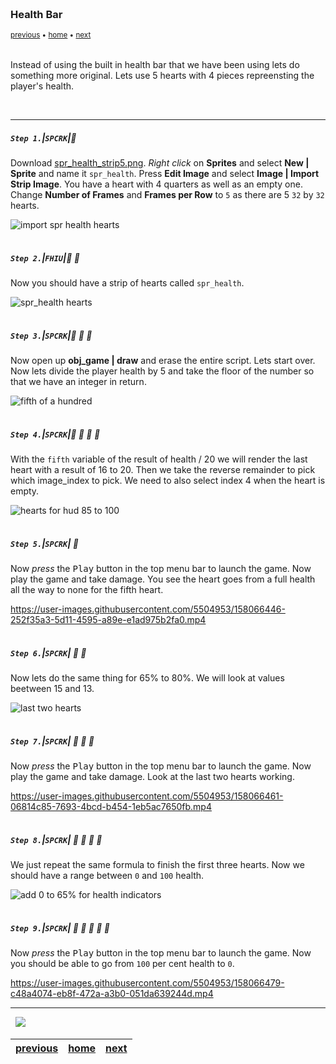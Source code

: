 <img src="https://via.placeholder.com/1000x4/45D7CA/45D7CA" alt="drawing" height="4px"/>

### Health Bar

<sub>[previous](../ground-hazards/README.md#user-content-ground-hazards) • [home](../README.md#user-content-gms2-top-down-shooter) • [next](../lives/README.md#user-content-lives)</sub>

<img src="https://via.placeholder.com/1000x4/45D7CA/45D7CA" alt="drawing" height="4px"/>

Instead of using the built in health bar that we have been using lets do something more original.  Lets use 5 hearts with 4 pieces repreensting the player's health.

<br>

---


##### `Step 1.`\|`SPCRK`|:small_blue_diamond:

Download [spr_health_strip5.png](images/spr_health_strip5.png). *Right click* on **Sprites** and select **New | Sprite** and name it `spr_health`. Press **Edit Image** and select **Image | Import Strip Image**. You have a heart with 4 quarters as well as an empty one.  Change **Number of Frames** and **Frames per Row** to `5` as there are 5 `32` by `32` hearts.

![import spr health hearts](images/healthHearts.png)

<img src="https://via.placeholder.com/500x2/45D7CA/45D7CA" alt="drawing" height="2px" alt = ""/>

##### `Step 2.`\|`FHIU`|:small_blue_diamond: :small_blue_diamond: 

Now you should have a strip of hearts called `spr_health`.

![spr_health hearts](images/stripOfHearts.png)

<img src="https://via.placeholder.com/500x2/45D7CA/45D7CA" alt="drawing" height="2px" alt = ""/>

##### `Step 3.`\|`SPCRK`|:small_blue_diamond: :small_blue_diamond: :small_blue_diamond:

Now open up **obj_game | draw** and erase the entire script.  Lets start over. Now lets divide the player health by 5 and take the floor of the number so that we have an integer in return.

![fifth of a hundred](images/FifthOfHun.png)

<img src="https://via.placeholder.com/500x2/45D7CA/45D7CA" alt="drawing" height="2px" alt = ""/>

##### `Step 4.`\|`SPCRK`|:small_blue_diamond: :small_blue_diamond: :small_blue_diamond: :small_blue_diamond:

With the `fifth` variable of the result of health / 20 we will render the last heart with a result of 16 to 20.  Then we take the reverse remainder to pick which image_index to pick.  We need to also select index 4 when the heart is empty.

![hearts for hud 85 to 100](images/hearts85.png)

<img src="https://via.placeholder.com/500x2/45D7CA/45D7CA" alt="drawing" height="2px" alt = ""/>

##### `Step 5.`\|`SPCRK`| :small_orange_diamond:

Now *press* the <kbd>Play</kbd> button in the top menu bar to launch the game. Now play the game and take damage.  You see the heart goes from a full health all the way to none for the fifth heart.

https://user-images.githubusercontent.com/5504953/158066446-252f35a3-5d11-4595-a89e-e1ad975b2fa0.mp4

<img src="https://via.placeholder.com/500x2/45D7CA/45D7CA" alt="drawing" height="2px" alt = ""/>

##### `Step 6.`\|`SPCRK`| :small_orange_diamond: :small_blue_diamond:

Now lets do the same thing for 65% to 80%.  We will look at values beetween 15 and 13.

![last two hearts](images/lastTwoHeartws.png)

<img src="https://via.placeholder.com/500x2/45D7CA/45D7CA" alt="drawing" height="2px" alt = ""/>

##### `Step 7.`\|`SPCRK`| :small_orange_diamond: :small_blue_diamond: :small_blue_diamond:

Now *press* the <kbd>Play</kbd> button in the top menu bar to launch the game. Now play the game and take damage.  Look at the last two hearts working.

https://user-images.githubusercontent.com/5504953/158066461-06814c85-7693-4bcd-b454-1eb5ac7650fb.mp4

<img src="https://via.placeholder.com/500x2/45D7CA/45D7CA" alt="drawing" height="2px" alt = ""/>

##### `Step 8.`\|`SPCRK`| :small_orange_diamond: :small_blue_diamond: :small_blue_diamond: :small_blue_diamond:

We just repeat the same formula to finish the first three hearts. Now we should have a range between `0` and `100` health.

![add 0 to 65% for health indicators](images/restOfHealth.png)

<img src="https://via.placeholder.com/500x2/45D7CA/45D7CA" alt="drawing" height="2px" alt = ""/>

##### `Step 9.`\|`SPCRK`| :small_orange_diamond: :small_blue_diamond: :small_blue_diamond: :small_blue_diamond: :small_blue_diamond:

Now *press* the <kbd>Play</kbd> button in the top menu bar to launch the game. Now you should be able to go from `100` per cent health to `0`. 

https://user-images.githubusercontent.com/5504953/158066479-c48a4074-eb8f-472a-a3b0-051da639244d.mp4

___


<img src="https://via.placeholder.com/1000x4/dba81a/dba81a" alt="drawing" height="4px" alt = ""/>

<img src="https://via.placeholder.com/1000x100/45D7CA/000000/?text=Next Up - Lives">

<img src="https://via.placeholder.com/1000x4/dba81a/dba81a" alt="drawing" height="4px" alt = ""/>

| [previous](../ground-hazards/README.md#user-content-ground-hazards)| [home](../README.md#user-content-gms2-top-down-shooter) | [next](../lives/README.md#user-content-lives)|
|---|---|---|
